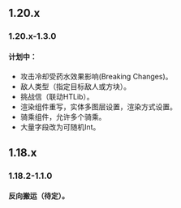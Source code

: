 ## 1.20.x
### 1.20.x-1.3.0
#### 计划中：
* 攻击冷却受药水效果影响(Breaking Changes)。
* 敌人类型（指定目标敌人或方块）。
* 挑战信（联动HTLib）。
* 渲染组件重写，实体多图层设置，渲染方式设置。
* 骑乘组件，允许多个骑乘。
* 大量字段改为可随机Int。
## 1.18.x
### 1.18.2-1.1.0
#### 反向搬运（待定）。